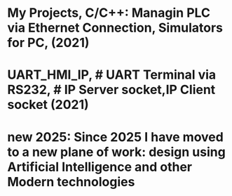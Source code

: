 # My Projects, C/C++: Managin PLC via Ethernet Connection, Simulators for PC, (2021)
# UART_HMI_IP, # UART Terminal via RS232, # IP Server socket,IP Client socket (2021)
# new 2025: Since 2025 I have moved to a new plane of work: design using Artificial Intelligence and other Modern technologies




